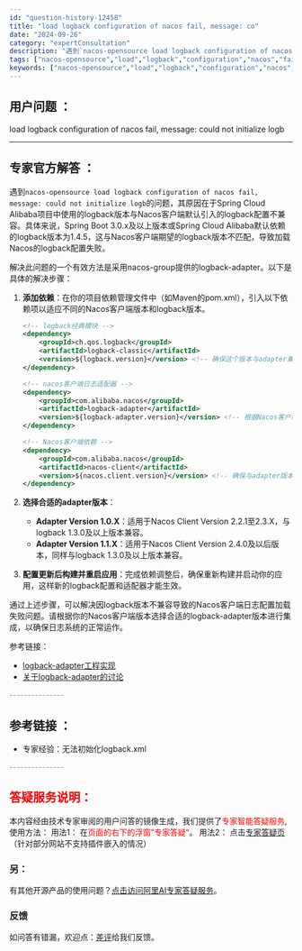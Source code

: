 ```yaml
---
id: "question-history-12458"
title: "load logback configuration of nacos fail, message: co"
date: "2024-09-26"
category: "expertConsultation"
description: "遇到`nacos-opensource load logback configuration of nacos fail, message: could not initialize logb`的问题，其原因在于Spring Cloud Alibaba项目中使用的logback版本与Nacos客户端"
tags: ["nacos-opensource","load","logback","configuration","nacos","fail","initialize"]
keywords: ["nacos-opensource","load","logback","configuration","nacos","fail","initialize"]
---
```


## 用户问题 ： 
 load logback configuration of nacos fail, message: could not initialize logb  

---------------
## 专家官方解答 ：

遇到`nacos-opensource load logback configuration of nacos fail, message: could not initialize logb`的问题，其原因在于Spring Cloud Alibaba项目中使用的logback版本与Nacos客户端默认引入的logback配置不兼容。具体来说，Spring Boot 3.0.x及以上版本或Spring Cloud Alibaba默认依赖的logback版本为1.4.5，这与Nacos客户端期望的logback版本不匹配，导致加载Nacos的logback配置失败。

解决此问题的一个有效方法是采用nacos-group提供的logback-adapter。以下是具体的解决步骤：

1. **添加依赖**：在你的项目依赖管理文件中（如Maven的pom.xml），引入以下依赖项以适应不同的Nacos客户端版本和logback版本。

   ```xml
   <!-- logback经典模块 -->
   <dependency>
       <groupId>ch.qos.logback</groupId>
       <artifactId>logback-classic</artifactId>
       <version>${logback.version}</version> <!-- 确保这个版本与adapter兼容 -->
   </dependency>
   
   <!-- nacos客户端日志适配器 -->
   <dependency>
       <groupId>com.alibaba.nacos</groupId>
       <artifactId>logback-adapter</artifactId>
       <version>${logback-adapter.version}</version> <!-- 根据Nacos客户端版本选择对应adapter版本 -->
   </dependency>
   
   <!-- Nacos客户端依赖 -->
   <dependency>
       <groupId>com.alibaba.nacos</groupId>
       <artifactId>nacos-client</artifactId>
       <version>${nacos.client.version}</version> <!-- 确保与adapter版本匹配 -->
   </dependency>
   ```

2. **选择合适的adapter版本**：
   - **Adapter Version 1.0.X**：适用于Nacos Client Version 2.2.1至2.3.X，与logback 1.3.0及以上版本兼容。
   - **Adapter Version 1.1.X**：适用于Nacos Client Version 2.4.0及以后版本，同样与logback 1.3.0及以上版本兼容。

3. **配置更新后构建并重启应用**：完成依赖调整后，确保重新构建并启动你的应用，这样新的logback配置和适配器才能生效。

通过上述步骤，可以解决因logback版本不兼容导致的Nacos客户端日志配置加载失败问题。请根据你的Nacos客户端版本选择合适的logback-adapter版本进行集成，以确保日志系统的正常运作。

参考链接：
- [logback-adapter工程实现](https://github.com/nacos-group/logback-adapter)
- [关于logback-adapter的讨论](https://github.com/alibaba/nacos/issues/9860)


<font color="#949494">---------------</font> 


## 参考链接 ：

* 专家经验：无法初始化logback.xml 


 <font color="#949494">---------------</font> 
 


## <font color="#FF0000">答疑服务说明：</font> 

本内容经由技术专家审阅的用户问答的镜像生成，我们提供了<font color="#FF0000">专家智能答疑服务</font>,使用方法：
用法1： 在<font color="#FF0000">页面的右下的浮窗”专家答疑“</font>。
用法2： 点击[专家答疑页](https://answer.opensource.alibaba.com/docs/intro)（针对部分网站不支持插件嵌入的情况）
### 另：


有其他开源产品的使用问题？[点击访问阿里AI专家答疑服务](https://answer.opensource.alibaba.com/docs/intro)。
### 反馈
如问答有错漏，欢迎点：[差评](https://ai.nacos.io/user/feedbackByEnhancerGradePOJOID?enhancerGradePOJOId=13837)给我们反馈。
